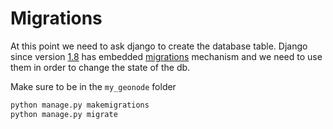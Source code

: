# Migrations

At this point we need to ask django to create the database table.
Django since version [1.8](https://docs.djangoproject.com/en/1.8/) has embedded [migrations](https://docs.djangoproject.com/en/1.8/topics/migrations/) mechanism and we need to use them in order to change the state of the db.

Make sure to be in the `my_geonode` folder

```python
python manage.py makemigrations
python manage.py migrate
```
